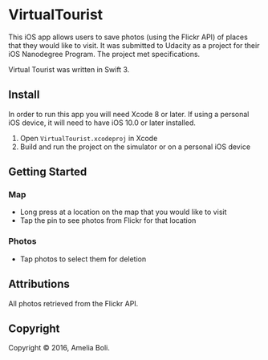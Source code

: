 # VirtualTourist

This iOS app allows users to save photos (using the Flickr API) of places that they would like to visit. It was submitted to Udacity as a project for their iOS Nanodegree Program. The project met specifications.

Virtual Tourist was written in Swift 3.

## Install

In order to run this app you will need Xcode 8 or later. If using a personal iOS device, it will need to have iOS 10.0 or later installed.

1. Open `VirtualTourist.xcodeproj` in Xcode
2. Build and run the project on the simulator or on a personal iOS device

## Getting Started

### Map
* Long press at a location on the map that you would like to visit
* Tap the pin to see photos from Flickr for that location

### Photos
* Tap photos to select them for deletion

## Attributions

All photos retrieved from the Flickr API.

## Copyright

Copyright © 2016, Amelia Boli.
